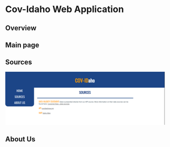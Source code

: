 # Cov-Idaho Web Application

## Overview

## Main page

## Sources
<img src="assets/sources_page.PNG" />


## About Us
